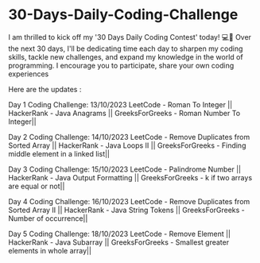 # 30-Days-Daily-Coding-Challenge
I am thrilled to kick off my '30 Days Daily Coding Contest' today! 💻📅 Over the next 30 days, I'll be dedicating time each day to sharpen my coding skills, tackle new challenges, and expand my knowledge in the world of programming. I encourage you to participate, share your own coding experiences

Here are the updates :

Day 1 Coding Challenge: 13/10/2023 LeetCode - Roman To Integer || HackerRank - Java Anagrams || GreeksForGreeks - Roman Number To Integer||

Day 2 Coding Challenge: 14/10/2023 LeetCode - Remove Duplicates from Sorted Array || HackerRank - Java Loops II || GreeksForGreeks - Finding middle element in a linked list||

Day 3 Coding Challenge: 15/10/2023 LeetCode - Palindrome Number || HackerRank - Java Output Formatting || GreeksForGreeks - k if two arrays are equal or not||

Day 4 Coding Challenge: 16/10/2023 LeetCode - Remove Duplicates from Sorted Array II || HackerRank - Java String Tokens || GreeksForGreeks - Number of occurrence||

Day 5 Coding Challenge: 18/10/2023 LeetCode - Remove Element || HackerRank - Java Subarray || GreeksForGreeks - Smallest greater elements in whole array||
